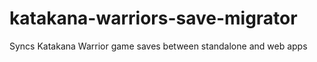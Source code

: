 # katakana-warriors-save-migrator
Syncs Katakana Warrior game saves between standalone and web apps
